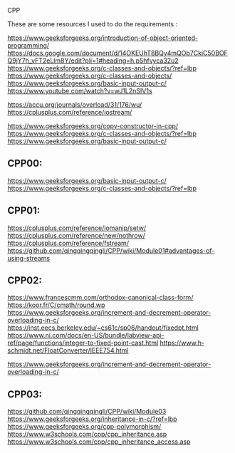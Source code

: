 CPP

These are some resources I used to do the requirements :


https://www.geeksforgeeks.org/introduction-of-object-oriented-programming/
https://docs.google.com/document/d/14OKEUhT8BQy4mQOb7CkiC50BOFQ9jY7h_vFT2eLlm8Y/edit?pli=1#heading=h.p5hfvyca32u2
https://www.geeksforgeeks.org/c-classes-and-objects/?ref=lbp
https://www.geeksforgeeks.org/c-classes-and-objects/
https://www.geeksforgeeks.org/basic-input-output-c/
https://www.youtube.com/watch?v=wJ1L2nSIV1s


https://accu.org/journals/overload/31/176/wu/
https://cplusplus.com/reference/iostream/

https://www.geeksforgeeks.org/copy-constructor-in-cpp/
https://www.geeksforgeeks.org/c-classes-and-objects/?ref=lbp
https://www.geeksforgeeks.org/basic-input-output-c/


CPP00:
-------
https://www.geeksforgeeks.org/basic-input-output-c/
https://www.geeksforgeeks.org/c-classes-and-objects/?ref=lbp




CPP01:
-------

https://cplusplus.com/reference/iomanip/setw/
https://cplusplus.com/reference/new/nothrow/
https://cplusplus.com/reference/fstream/
https://github.com/qingqingqingli/CPP/wiki/Module01#advantages-of-using-streams

CPP02:
-------

https://www.francescmm.com/orthodox-canonical-class-form/
https://koor.fr/C/cmath/round.wp
https://www.geeksforgeeks.org/increment-and-decrement-operator-overloading-in-c/
https://inst.eecs.berkeley.edu/~cs61c/sp06/handout/fixedpt.html
https://www.ni.com/docs/en-US/bundle/labview-api-ref/page/functions/integer-to-fixed-point-cast.html
https://www.h-schmidt.net/FloatConverter/IEEE754.html

https://www.geeksforgeeks.org/increment-and-decrement-operator-overloading-in-c/

CPP03:
------

https://github.com/qingqingqingli/CPP/wiki/Module03
https://www.geeksforgeeks.org/inheritance-in-c/?ref=lbp
https://www.geeksforgeeks.org/cpp-polymorphism/
https://www.w3schools.com/cpp/cpp_inheritance.asp
https://www.w3schools.com/cpp/cpp_inheritance_access.asp